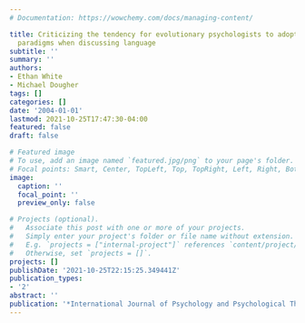 ```yaml
---
# Documentation: https://wowchemy.com/docs/managing-content/

title: Criticizing the tendency for evolutionary psychologists to adopt cognitive
  paradigms when discussing language
subtitle: ''
summary: ''
authors:
- Ethan White
- Michael Dougher
tags: []
categories: []
date: '2004-01-01'
lastmod: 2021-10-25T17:47:30-04:00
featured: false
draft: false

# Featured image
# To use, add an image named `featured.jpg/png` to your page's folder.
# Focal points: Smart, Center, TopLeft, Top, TopRight, Left, Right, BottomLeft, Bottom, BottomRight.
image:
  caption: ''
  focal_point: ''
  preview_only: false

# Projects (optional).
#   Associate this post with one or more of your projects.
#   Simply enter your project's folder or file name without extension.
#   E.g. `projects = ["internal-project"]` references `content/project/deep-learning/index.md`.
#   Otherwise, set `projects = []`.
projects: []
publishDate: '2021-10-25T22:15:25.349441Z'
publication_types:
- '2'
abstract: ''
publication: '*International Journal of Psychology and Psychological Therapy*'
---
```

